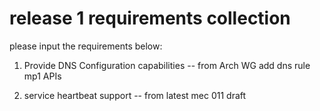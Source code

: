 # release 1 requirements collection

please input the requirements below:


1. Provide DNS Configuration capabilities -- from Arch WG
   add dns rule mp1 APIs

2. service heartbeat support -- from latest mec 011 draft




